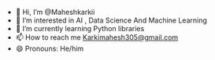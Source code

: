 - 👋 Hi, I’m @Maheshkarkii
- 👀 I’m interested in AI , Data Science And Machine Learning
- 🌱 I’m currently learning Python libraries
- 📫 How to reach me  Karkimahesh305@gmail.com
- 😄 Pronouns: He/him
  

<!---
Maheshkarkii/Maheshkarkii is a ✨ special ✨ repository because its `README.md` (this file) appears on your GitHub profile.
You can click the Preview link to take a look at your changes.
--->
